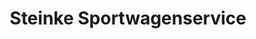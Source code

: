 ---
title: "Steinke Sportwagenservice"
url: /hamburg/steinke-sportwagenservice/
shop: Autowerkstatt
---